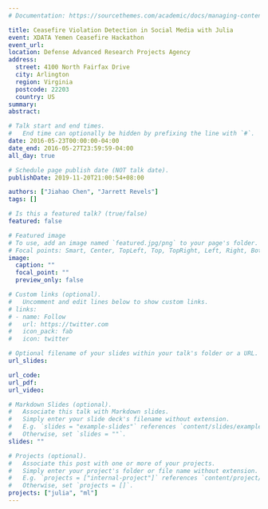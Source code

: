 ```yaml
---
# Documentation: https://sourcethemes.com/academic/docs/managing-content/

title: Ceasefire Violation Detection in Social Media with Julia
event: XDATA Yemen Ceasefire Hackathon
event_url:
location: Defense Advanced Research Projects Agency
address:
  street: 4100 North Fairfax Drive
  city: Arlington
  region: Virginia 
  postcode: 22203
  country: US
summary:
abstract:

# Talk start and end times.
#   End time can optionally be hidden by prefixing the line with `#`.
date: 2016-05-23T00:00:00-04:00
date_end: 2016-05-27T23:59:59-04:00
all_day: true

# Schedule page publish date (NOT talk date).
publishDate: 2019-11-20T21:00:54+08:00

authors: ["Jiahao Chen", "Jarrett Revels"]
tags: []

# Is this a featured talk? (true/false)
featured: false

# Featured image
# To use, add an image named `featured.jpg/png` to your page's folder. 
# Focal points: Smart, Center, TopLeft, Top, TopRight, Left, Right, BottomLeft, Bottom, BottomRight.
image:
  caption: ""
  focal_point: ""
  preview_only: false

# Custom links (optional).
#   Uncomment and edit lines below to show custom links.
# links:
# - name: Follow
#   url: https://twitter.com
#   icon_pack: fab
#   icon: twitter

# Optional filename of your slides within your talk's folder or a URL.
url_slides:

url_code:
url_pdf:
url_video:

# Markdown Slides (optional).
#   Associate this talk with Markdown slides.
#   Simply enter your slide deck's filename without extension.
#   E.g. `slides = "example-slides"` references `content/slides/example-slides.md`.
#   Otherwise, set `slides = ""`.
slides: ""

# Projects (optional).
#   Associate this post with one or more of your projects.
#   Simply enter your project's folder or file name without extension.
#   E.g. `projects = ["internal-project"]` references `content/project/deep-learning/index.md`.
#   Otherwise, set `projects = []`.
projects: ["julia", "ml"]
---
```

